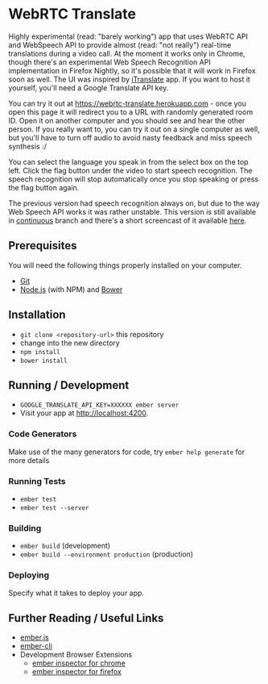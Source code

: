 # WebRTC Translate

Highly experimental (read: "barely working") app that uses WebRTC API and WebSpeech API to provide almost (read: "not really") real-time translations during a video call. At the moment it works only in Chrome, though there's an experimental Web Speech Recognition API implementation in Firefox Nightly, so it's possible that it will work in Firefox soon as well. The UI was inspired by [iTranslate](http://www.itranslateapp.com) app. If you want to host it yourself, you'll need a Google Translate API key.

You can try it out at https://webrtc-translate.herokuapp.com - once you open this page it will redirect you to a URL with randomly generated room ID. Open it on another computer and you should see and hear the other person. If you really want to, you can try it out on a single computer as well, but you'll have to turn off audio to avoid nasty feedback and miss speech synthesis :/

You can select the language you speak in from the select box on the top left. Click the flag button under the video to start speech recognition. The speech recognition will stop automatically once you stop speaking or press the flag button again.

The previous version had speech recognition always on, but due to the way Web Speech API works it was rather unstable. This version is still available in [continuous](https://github.com/szimek/webrtc-translate/tree/continuous) branch and there's a short screencast of it available [here](http://www.youtube.com/watch?v=R8ejjVAZweg).

## Prerequisites

You will need the following things properly installed on your computer.

* [Git](http://git-scm.com/)
* [Node.js](http://nodejs.org/) (with NPM) and [Bower](http://bower.io/)

## Installation

* `git clone <repository-url>` this repository
* change into the new directory
* `npm install`
* `bower install`

## Running / Development

* `GOOGLE_TRANSLATE_API_KEY=XXXXXX ember server`
* Visit your app at [http://localhost:4200](http://localhost:4200).

### Code Generators

Make use of the many generators for code, try `ember help generate` for more details

### Running Tests

* `ember test`
* `ember test --server`

### Building

* `ember build` (development)
* `ember build --environment production` (production)

### Deploying

Specify what it takes to deploy your app.

## Further Reading / Useful Links

* [ember.js](http://emberjs.com/)
* [ember-cli](http://www.ember-cli.com/)
* Development Browser Extensions
  * [ember inspector for chrome](https://chrome.google.com/webstore/detail/ember-inspector/bmdblncegkenkacieihfhpjfppoconhi)
  * [ember inspector for firefox](https://addons.mozilla.org/en-US/firefox/addon/ember-inspector/)
